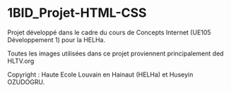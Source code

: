 # 1BID_Projet-HTML-CSS
Projet développé dans le cadre du cours de Concepts Internet (UE105 Développement 1) pour la HELHa.

Toutes les images utilisées dans ce projet proviennent principalement ded HLTV.org

Copyright : Haute Ecole Louvain en Hainaut (HELHa) et Huseyin OZUDOGRU.
